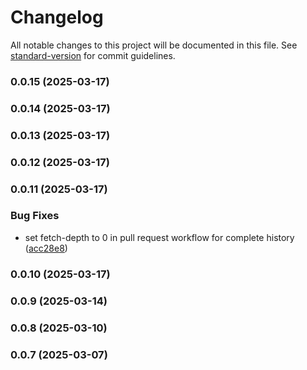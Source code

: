 # Changelog

All notable changes to this project will be documented in this file. See [standard-version](https://github.com/conventional-changelog/standard-version) for commit guidelines.

### 0.0.15 (2025-03-17)

### 0.0.14 (2025-03-17)

### 0.0.13 (2025-03-17)

### 0.0.12 (2025-03-17)

### 0.0.11 (2025-03-17)


### Bug Fixes

* set fetch-depth to 0 in pull request workflow for complete history ([acc28e8](https://github.com/RoyalVoluntaryService/platform-validation/commit/acc28e88173146ed707f7cfa638cbe48a992a292))

### 0.0.10 (2025-03-17)

### 0.0.9 (2025-03-14)

### 0.0.8 (2025-03-10)

### 0.0.7 (2025-03-07)
